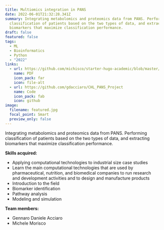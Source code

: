 ```yaml
---
title: Multiomics integration in PANS
date: 2022-06-01T21:32:28.341Z
summary: Integrating metabolomics and proteomics data from PANS. Performing
  classification of patients based on the two types of data, and extracting
  biomarkers that maximize classification performance.
draft: false
featured: false
tags:
  - ML
  - Bioinformatics
  - Python
  - "2022"
links:
  - url: https://github.com/michisco/starter-hugo-academic/blob/master/content/project/multiomics-integration-in-pans/CHL_report.pdf
    name: PDF
    icon_pack: far
    icon: file-alt
  - url: https://github.com/gdacciaro/CHL_PANS_Project
    name: Code
    icon_pack: fab
    icon: github
image:
  filename: featured.jpg
  focal_point: Smart
  preview_only: false
---
```

Integrating metabolomics and proteomics data from PANS. Performing classification of patients based on the two types of data, and extracting biomarkers that maximize classification performance.

**Skills acquired:** 

* Applying computational technologies to industrial size case studies
* Learn the main computational technologies that are used by pharmaceutical, nutrition, and biomedical companies to run research and development activities and to design and manufacture products
* Introduction to the field
* Biomarker identification
* Pathway analysis
* Modeling and simulation

**Team members:**

* Gennaro Daniele Acciaro
* Michele Morisco